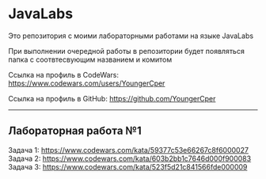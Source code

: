 # JavaLabs
 
Это репозитория с моими лабораторными работами на языке JavaLabs

При выполнении очередной работы в репозитории будет появляться папка с соотвтесвующим названием и комитом

Ссылка на профиль в CodeWars: https://www.codewars.com/users/YoungerCper

Ссылка на профиль в GitHub: https://github.com/YoungerCper 

---

## Лабораторная работа №1

Задача 1: https://www.codewars.com/kata/59377c53e66267c8f6000027
Задача 2: https://www.codewars.com/kata/603b2bb1c7646d000f900083
Задача 3: https://www.codewars.com/kata/523f5d21c841566fde000009
